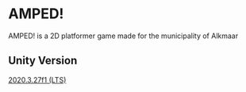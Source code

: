 # AMPED!

AMPED! is a 2D platformer game made for the municipality of Alkmaar

## Unity Version

[2020.3.27f1 (LTS)](https://unity3d.com/unity/qa/lts-releases?version=2020.3)
